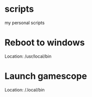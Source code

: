# scripts
my personal scripts

# Reboot to windows
Location: /usr/local/bin

# Launch gamescope  
Location: /.local/bin
